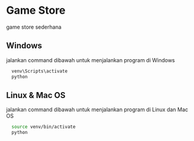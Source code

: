 # Game Store

game store sederhana



## Windows

jalankan command dibawah untuk menjalankan program di Windows

```bash
  venv\Scripts\activate
  python
```


## Linux & Mac OS

jalankan command dibawah untuk menjalankan program di Linux dan Mac OS

```bash
  source venv/bin/activate
  python
```
    
    
